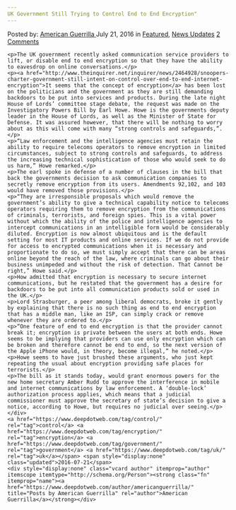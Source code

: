 ```yaml
---
UK Government Still Trying to Control End to End Encryption"
---
```

<article class="post-listing post-14854 post type-post status-publish format-standard has-post-thumbnail hentry  tag-control tag-encryption tag-government tag-uk">
    <div class="post-inner">
        <span>Posted by: <a href="https://www.deepdotweb.com/author/americanguerrilla/" title="">American Guerrilla </a></span>
    <span>July 21, 2016</span>
    <span>in <a href="https://www.deepdotweb.com/category/deepdot-news/" rel="category tag">Featured</a>, <a href="https://www.deepdotweb.com/category/news-updates/" rel="category tag">News Updates</a></span>
    <span><a href="https://www.deepdotweb.com/2016/07/21/uk-government-still-trying-control-end-end-encryption/#comments">2 Comments</a></span>
    </p>
    <div class="clear"></div>
    
    <p>The UK government recently asked communication service providers to lift, or disable end to end encryption so that they have the ability to eavesdrop on online conversations.</p>
    <p><a href="http://www.theinquirer.net/inquirer/news/2464928/snoopers-charter-government-still-intent-on-control-over-end-to-end-internet-encryption">It seems that the concept of encryption</a> has been lost on the politicians and the government as they are still demanding backdoors to be put into services and products. During the late night House of Lords’ committee stage debate, the request was made on the Investigatory Powers Bill by Earl Howe. Howe is the governments deputy leader in the House of Lords, as well as the Minister of State for Defense. It was assured however, that there will be nothing to worry about as this will come with many “strong controls and safeguards,”.</p>
    <p>“Law enforcement and the intelligence agencies must retain the ability to require telecoms operators to remove encryption in limited circumstances, subject to strong controls and safeguards, to address the increasing technical sophistication of those who would seek to do us harm,” Howe remarked.</p>
    <p>The earl spoke in defense of a number of clauses in the bill that back the governments decision to ask communication companies to secretly remove encryption from its users. Amendments 92,102, and 103 would have removed those provisions.</p>
    <p>“They are irresponsible proposals which would remove the government’s ability to give a technical capability notice to telecoms operators requiring them to remove encryption from the communications of criminals, terrorists, and foreign spies. This is a vital power without which the ability of the police and intelligence agencies to intercept communications in an intelligible form would be considerably diluted. Encryption is now almost ubiquitous and is the default setting for most IT products and online services. If we do not provide for access to encrypted communications when it is necessary and proportionate to do so, we must simply accept that there can be areas online beyond the reach of the law, where criminals can go about their business unimpeded and without the risk of detection. That Cannot be right,” Howe said.</p>
    <p>How admitted that encryption is necessary to secure internet communications, but he restated that the government has a desire for backdoors to be put into all communication products sold or used in the UK.</p>
    <p>Lord Strasburger, a peer among liberal democrats, broke it gently by explaining that there is no such thing as end to end encryption that has a middle man, like an ISP, can simply crack or remove whenever they are ordered to.</p>
    <p>“One feature of end to end encryption is that the provider cannot break it; encryption is private between the users at both ends. Howe seems to be implying that providers can use only encryption which can be broken and therefore cannot be end to end, so the next version of the Apple iPhone would, in theory, become illegal,” he noted.</p>
    <p>Howe seems to have just brushed these arguments, who just kept repeating the usual about encryption providing safe places for terrorists.</p>
    <p>The bill as it stands today, would grant enormous powers for the new home secretary Amber Rudd to approve the interference in mobile and internet communications by law enforcement. A ‘double-lock’ authorization process applies, which means that a judicial commissioner must approve the secretary of state’s decision to give a notice, according to Howe, but requires no judicial over seeing.</p>
    </div>
    <a href="https://www.deepdotweb.com/tag/control/" rel="tag">control</a> <a href="https://www.deepdotweb.com/tag/encryption/" rel="tag">encryption</a> <a href="https://www.deepdotweb.com/tag/government/" rel="tag">government</a> <a href="https://www.deepdotweb.com/tag/uk/" rel="tag">uk</a></span> <span style="display:none" class="updated">2016-07-21</span>
    <div style="display:none" class="vcard author" itemprop="author" itemscope itemtype="http://schema.org/Person"><strong class="fn" itemprop="name"><a href="https://www.deepdotweb.com/author/americanguerrilla/" title="Posts by American Guerrilla" rel="author">American Guerrilla</a></strong></div>
    
